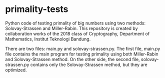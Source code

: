 # primality-tests
Python code of testing primality of big numbers using two methods: Solovay-Strassen and Miller-Rabin. This repository is created by collaboration works of the 2018 class of Cryptography, Department of Mathematics, Institut Teknologi Bandung.  

There are two files: main.py and solovay-strassen.py. The first file, main.py file contains the main program for testing primality using both Miller-Rabin and Solovay-Strassen method. On the other side, the second file, solovay-strassen.py contains only the Solovay-Strassen method, but they are optimized.
